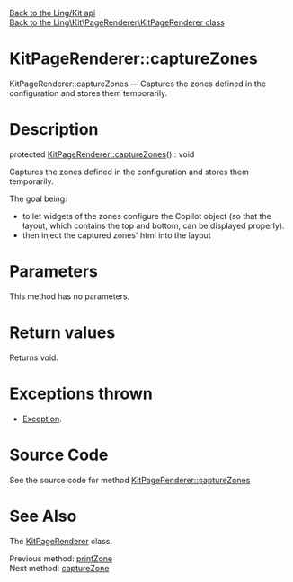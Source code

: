 [Back to the Ling/Kit api](https://github.com/lingtalfi/Kit/blob/master/doc/api/Ling/Kit.md)<br>
[Back to the Ling\Kit\PageRenderer\KitPageRenderer class](https://github.com/lingtalfi/Kit/blob/master/doc/api/Ling/Kit/PageRenderer/KitPageRenderer.md)


KitPageRenderer::captureZones
================



KitPageRenderer::captureZones — Captures the zones defined in the configuration and stores them temporarily.




Description
================


protected [KitPageRenderer::captureZones](https://github.com/lingtalfi/Kit/blob/master/doc/api/Ling/Kit/PageRenderer/KitPageRenderer/captureZones.md)() : void




Captures the zones defined in the configuration and stores them temporarily.

The goal being:

- to let widgets of the zones configure the Copilot object (so that the layout, which contains the top and bottom, can be displayed properly).
- then inject the captured zones' html into the layout




Parameters
================

This method has no parameters.


Return values
================

Returns void.


Exceptions thrown
================

- [Exception](http://php.net/manual/en/class.exception.php).&nbsp;







Source Code
===========
See the source code for method [KitPageRenderer::captureZones](https://github.com/lingtalfi/Kit/blob/master/PageRenderer/KitPageRenderer.php#L344-L350)


See Also
================

The [KitPageRenderer](https://github.com/lingtalfi/Kit/blob/master/doc/api/Ling/Kit/PageRenderer/KitPageRenderer.md) class.

Previous method: [printZone](https://github.com/lingtalfi/Kit/blob/master/doc/api/Ling/Kit/PageRenderer/KitPageRenderer/printZone.md)<br>Next method: [captureZone](https://github.com/lingtalfi/Kit/blob/master/doc/api/Ling/Kit/PageRenderer/KitPageRenderer/captureZone.md)<br>

